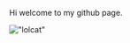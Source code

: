 Hi welcome to my github page.

!["lolcat"](http://i3.kym-cdn.com/photos/images/newsfeed/000/431/312/67e.jpg)
